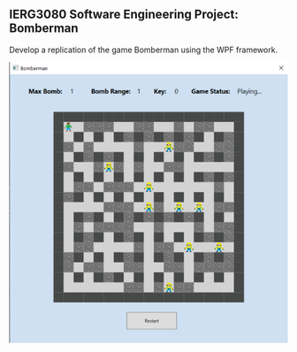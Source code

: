 ## IERG3080 Software Engineering Project: Bomberman

Develop a replication of the game Bomberman using the WPF framework.

![alt text](https://github.com/teeradejlo/wpf_bomberman/blob/main/game-preview.png?raw=true)
